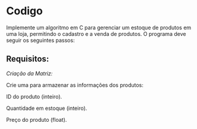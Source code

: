 # Codigo
Implemente um algoritmo em C para gerenciar um estoque de produtos em uma loja, permitindo o cadastro e a venda de produtos. O programa deve seguir os seguintes passos:  

## Requisitos:
*Criação da Matriz:*

Crie uma para armazenar as informações dos produtos:

ID do produto (inteiro).

Quantidade em estoque (inteiro).

Preço do produto (float).
